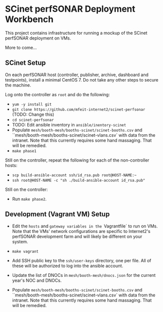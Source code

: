 # SCinet perfSONAR Deployment Workbench

This project contains infrastructure for running a mockup of the
SCinet perfSONAR deployment on VMs.

More to come...



## SCinet Setup

On each perfSONAR host (controller, publisher, archive, dashboard and
testpoints), install a minimal CentOS 7.  Do not take any other steps
to secure the machine.

Log onto the controller as `root` and do the following:

 * `yum -y install git`
 * `git clone https://github.com/mfeit-internet2/scinet-perfsonar`  (TODO: Change this)
 * `cd scinet-perfsonar`
 * TODO:  Edit ansible inventory in `ansible/inentory-scinet`
 * Populate `mesh/booth-mesh/booths-scinet/scinet-booths.csv` and
``mesh/booth-mesh/booths-scinet/scinet-vlans.csv` with data from the
intranet.  Note that this currently requires some hand massaging.
That will be remedied.
 * `make phase1`


Still on the controller, repeat the following for each of the
non-controller hosts:

 * `scp build-ansible-account ssh/id_rsa.pub root@HOST-NAME:~`
 * `ssh root@HOST-NAME -c "sh ./build-ansible-account id_rsa.pub"`


Still on the controller:

 * Run `make phase2`.



## Development (Vagrant VM) Setup

 * Edit the `hosts` and `gateway variables in the `Vagrantfile` to run
   on VMs.  Note that the VMs' network configurations are specific to
   Internet2's perfSONAR development farm and will likely be different
   on your system.

 * `make vagrant`

 * Add SSH public key to the `ssh/user-keys` directory, one per file.
   All of these will be authorized to log into the ansible account.

 * Update the list of DNOCs in `mesh/booth-mesh/dnocs.json` for the
   current year's NOC and DNOCs.

 * Populate `mesh/booth-mesh/booths-scinet/scinet-booths.csv` and
``mesh/booth-mesh/booths-scinet/scinet-vlans.csv` with data from the
intranet.  Note that this currently requires some hand massaging.
That will be remedied.

